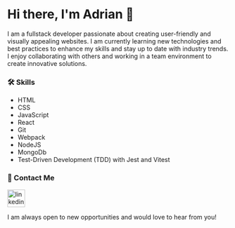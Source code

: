 # Hi there, I'm Adrian 👋

I am a fullstack developer passionate about creating user-friendly and visually appealing websites. I am currently learning new technologies and best practices to enhance my skills and stay up to date with industry trends. I enjoy collaborating with others and working in a team environment to create innovative solutions.

### 🛠️ Skills 

* HTML
* CSS
* JavaScript
* React
* Git
* Webpack
* NodeJS
* MongoDb
* Test-Driven Development (TDD) with Jest and Vitest




### 🤝 Contact Me

[<img src='https://cdn.jsdelivr.net/npm/simple-icons@3.0.1/icons/linkedin.svg' alt='linkedin' height='40'>](https://www.linkedin.com/in/https://www.linkedin.com/in/adriananin//)  

I am always open to new opportunities and would love to hear from you!
